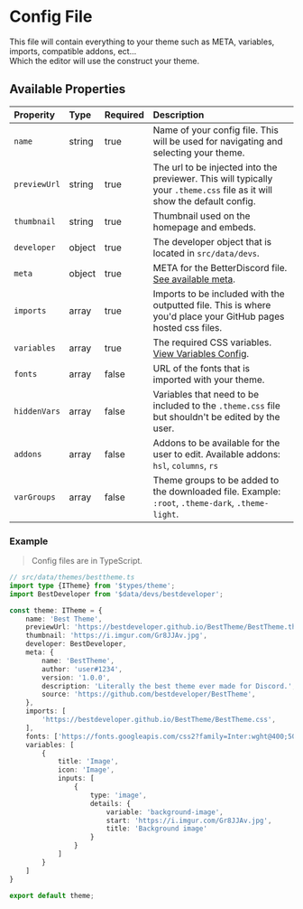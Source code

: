 # Config File

This file will contain everything to your theme such as META, variables, imports, compatible addons, ect...  
Which the editor will use the construct your theme.

## Available Properties
| Properity | Type | Required | Description |
| :--- | :--- | :--- | :--- |
| `name` | string | true | Name of your config file. This will be used for navigating and selecting your theme. |
| `previewUrl` | string | true | The url to be injected into the previewer. This will typically your `.theme.css` file as it will show the default config. |
| `thumbnail` | string | true | Thumbnail used on the homepage and embeds. |
| `developer` | object | true | The developer object that is located in `src/data/devs`. |
| `meta` | object | true | META for the BetterDiscord file. [See available meta](/docs/submit/betterdiscord-meta). |
| `imports` | array | true | Imports to be included with the outputted file. This is where you'd place your GitHub pages hosted css files. |
| `variables` | array | true | The required CSS variables. [View Variables Config](/docs/submit/variables-config). |
| `fonts` | array | false | URL of the fonts that is imported with your theme. |
| `hiddenVars` | array | false | Variables that need to be included to the `.theme.css` file but shouldn't be edited by the user. |
| `addons` | array | false | Addons to be available for the user to edit. Available addons: `hsl`, `columns`, `rs` |
| `varGroups` | array | false | Theme groups to be added to the downloaded file. Example: `:root`, `.theme-dark`, `.theme-light`. |



### Example
> Config files are in TypeScript.

```ts
// src/data/themes/besttheme.ts
import type {ITheme} from '$types/theme';
import BestDeveloper from '$data/devs/bestdeveloper';

const theme: ITheme = {
	name: 'Best Theme',
	previewUrl: 'https://bestdeveloper.github.io/BestTheme/BestTheme.theme.css',
	thumbnail: 'https://i.imgur.com/Gr8JJAv.jpg',
	developer: BestDeveloper,
	meta: {
		name: 'BestTheme',
		author: 'user#1234',
		version: '1.0.0',
		description: 'Literally the best theme ever made for Discord.',
		source: 'https://github.com/bestdeveloper/BestTheme',
	},
	imports: [
		'https://bestdeveloper.github.io/BestTheme/BestTheme.css',
	],
	fonts: ['https://fonts.googleapis.com/css2?family=Inter:wght@400;500;700&display=swap'],
	variables: [
		{
			title: 'Image',
			icon: 'Image',
			inputs: [
				{
					type: 'image',
					details: {
						variable: 'background-image',
						start: 'https://i.imgur.com/Gr8JJAv.jpg',
						title: 'Background image'
					}
				}
			]
		}
	]
}

export default theme;
```